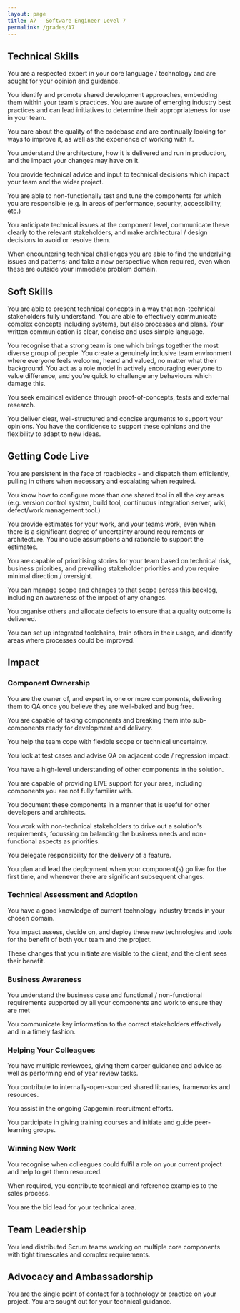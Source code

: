 ```yaml
---
layout: page
title: A7 - Software Engineer Level 7
permalink: /grades/A7
---
```


## Technical Skills 
You are a respected expert in your core language / technology and are sought for your opinion and guidance.

You identify and promote shared development approaches, embedding them within your team's practices. You are aware of emerging industry best practices and can lead initiatives to determine their appropriateness for use in your team.

You care about the quality of the codebase and are continually looking for ways to improve it, as well as the experience of working with it.

You understand the architecture, how it is delivered and run in production, and the impact your changes may have on it.

You provide technical advice and input to technical decisions which impact your team and the wider project.

You are able to non-functionally test and tune the components for which you are responsible (e.g. in areas of performance, security, accessibility, etc.)

You anticipate technical issues at the component level, communicate these clearly to the relevant stakeholders, and make architectural / design decisions to avoid or resolve them.

When encountering technical challenges you are able to find the underlying issues and patterns; and take a new perspective when required, even when these are outside your immediate problem domain.

## Soft Skills 
You are able to present technical concepts in a way that non-technical stakeholders fully understand. You are able to effectively communicate complex concepts including systems, but also processes and plans. Your written communication is clear, concise and uses simple language.

You recognise that a strong team is one which brings together the most diverse group of people. You create a genuinely inclusive team environment where everyone feels welcome, heard and valued, no matter what their background. You act as a role model in actively encouraging everyone to value difference, and you're quick to challenge any behaviours which damage this.

You seek empirical evidence through proof-of-concepts, tests and external research.

You deliver clear, well-structured and concise arguments to support your opinions. You have the confidence to support these opinions and the flexibility to adapt to new ideas.

## Getting Code Live 
You are persistent in the face of roadblocks - and dispatch them efficiently, pulling in others when necessary and escalating when required.

You know how to configure more than one shared tool in all the key areas (e.g. version control system, build tool, continuous integration server, wiki, defect/work management tool.)

You provide estimates for your work, and your teams work, even when there is a significant degree of uncertainty around requirements or architecture. You include assumptions and rationale to support the estimates.

You are capable of prioritising stories for your team based on technical risk, business priorities, and prevailing stakeholder priorities and you require minimal direction / oversight.

You can manage scope and changes to that scope across this backlog, including an awareness of the impact of any changes.

You organise others and allocate defects to ensure that a quality outcome is delivered.

You can set up integrated toolchains, train others in their usage, and identify areas where processes could be improved.

## Impact 
### Component Ownership
You are the owner of, and expert in, one or more components, delivering them to QA once you believe they are well-baked and bug free.

You are capable of taking components and breaking them into sub-components ready for development and delivery.

You help the team cope with flexible scope or technical uncertainty.

You look at test cases and advise QA on adjacent code / regression impact.

You have a high-level understanding of other components in the solution.

You are capable of providing LIVE support for your area, including components you are not fully familiar with.

You document these components in a manner that is useful for other developers and architects.

You work with non-technical stakeholders to drive out a solution's requirements, focussing on balancing the business needs and non-functional aspects as priorities.

You delegate responsibility for the delivery of a feature.

You plan and lead the deployment when your component(s) go live for the first time, and whenever there are significant subsequent changes.

### Technical Assessment and Adoption
You have a good knowledge of current technology industry trends in your chosen domain.

You impact assess, decide on, and deploy these new technologies and tools for the benefit of both your team and the project.

These changes that you initiate are visible to the client, and the client sees their benefit.

### Business Awareness
You understand the business case and functional / non-functional requirements supported by all your components and work to ensure they are met

You communicate key information to the correct stakeholders effectively and in a timely fashion.

### Helping Your Colleagues
You have multiple reviewees, giving them career guidance and advice as well as performing end of year review tasks.

You contribute to internally-open-sourced shared libraries, frameworks and resources.

You assist in the ongoing Capgemini recruitment efforts.

You participate in giving training courses and initiate and guide peer-learning groups.

### Winning New Work
You recognise when colleagues could fulfil a role on your current project and help to get them resourced.

When required, you contribute technical and reference examples to the sales process.

You are the bid lead for your technical area.

## Team Leadership 
You lead distributed Scrum teams working on multiple core components with tight timescales and complex requirements.

## Advocacy and Ambassadorship 
You are the single point of contact for a technology or practice on your project. You are sought out for your technical guidance.

